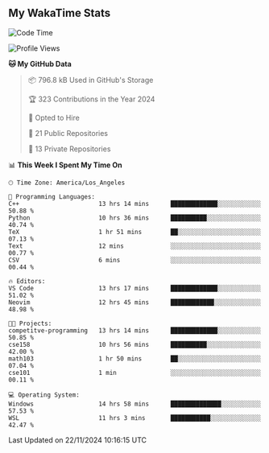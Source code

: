 ## My WakaTime Stats
<!--START_SECTION:waka-->
![Code Time](http://img.shields.io/badge/Code%20Time-160%20hrs%205%20mins-blue)

![Profile Views](http://img.shields.io/badge/Profile%20Views-0-blue)

**🐱 My GitHub Data** 

> 📦 796.8 kB Used in GitHub's Storage 
 > 
> 🏆 323 Contributions in the Year 2024
 > 
> 💼 Opted to Hire
 > 
> 📜 21 Public Repositories 
 > 
> 🔑 13 Private Repositories 
 > 
📊 **This Week I Spent My Time On** 

```text
🕑︎ Time Zone: America/Los_Angeles

💬 Programming Languages: 
C++                      13 hrs 14 mins      █████████████░░░░░░░░░░░░   50.88 % 
Python                   10 hrs 36 mins      ██████████░░░░░░░░░░░░░░░   40.74 % 
TeX                      1 hr 51 mins        ██░░░░░░░░░░░░░░░░░░░░░░░   07.13 % 
Text                     12 mins             ░░░░░░░░░░░░░░░░░░░░░░░░░   00.77 % 
CSV                      6 mins              ░░░░░░░░░░░░░░░░░░░░░░░░░   00.44 % 

🔥 Editors: 
VS Code                  13 hrs 17 mins      █████████████░░░░░░░░░░░░   51.02 % 
Neovim                   12 hrs 45 mins      ████████████░░░░░░░░░░░░░   48.98 % 

🐱‍💻 Projects: 
competitve-programming   13 hrs 14 mins      █████████████░░░░░░░░░░░░   50.85 % 
cse158                   10 hrs 56 mins      ██████████░░░░░░░░░░░░░░░   42.00 % 
math103                  1 hr 50 mins        ██░░░░░░░░░░░░░░░░░░░░░░░   07.04 % 
cse101                   1 min               ░░░░░░░░░░░░░░░░░░░░░░░░░   00.11 % 

💻 Operating System: 
Windows                  14 hrs 58 mins      ██████████████░░░░░░░░░░░   57.53 % 
WSL                      11 hrs 3 mins       ███████████░░░░░░░░░░░░░░   42.47 % 
```


 Last Updated on 22/11/2024 10:16:15 UTC
<!--END_SECTION:waka-->
